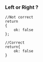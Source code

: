 ### Left or Right ?
	
	//Not correct
	return 
	{
		ok: false
	};

	//Correct
	return{
		ok: false
	}
<!--stackedit_data:
eyJoaXN0b3J5IjpbLTUzMzI4MDU3XX0=
-->